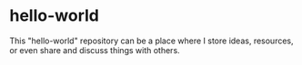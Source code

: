 # hello-world

This "hello-world" repository can be a place where I store ideas, resources, or even share and discuss things with others.
